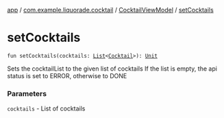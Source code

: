 [app](../../index.md) / [com.example.liquorade.cocktail](../index.md) / [CocktailViewModel](index.md) / [setCocktails](./set-cocktails.md)

# setCocktails

`fun setCocktails(cocktails: `[`List`](https://kotlinlang.org/api/latest/jvm/stdlib/kotlin.collections/-list/index.html)`<`[`Cocktail`](../../com.example.liquorade.domain/-cocktail/index.md)`>): `[`Unit`](https://kotlinlang.org/api/latest/jvm/stdlib/kotlin/-unit/index.html)

Sets the cocktailList to the given list of cocktails
If the list is empty, the api status is set to ERROR, otherwise to DONE

### Parameters

`cocktails` - List of cocktails